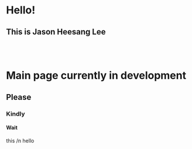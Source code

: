 Hello!<br>
=======================
This is Jason Heesang Lee
-----------------------
<br><br>
# Main page currently in development
## Please
### Kindly
#### Wait
this /n
hello
